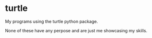 # turtle
My programs using the turtle python package.

None of these have any perpose and are just me showcasing my skills.
